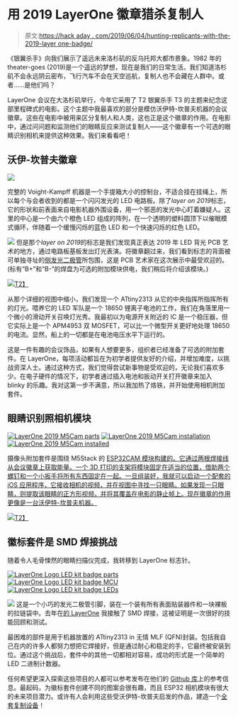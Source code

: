 # 用 2019 LayerOne 徽章猎杀复制人

> 原文:[https://hack aday . com/2019/06/04/hunting-replicants-with-the-2019-layer one-badge/](https://hackaday.com/2019/06/04/hunting-replicants-with-the-2019-layerone-badge/)

《银翼杀手》向我们展示了遥远未来洛杉矶的反乌托邦大都市景象。1982 年的 theater-goes (2019)是一个遥远的梦想，现在是我们的日常生活。我们知道洛杉矶不会永远阴云密布，飞行汽车不会在天空巡航，复制人也不会藏在人群中。或者……是他们吗？

LayerOne 会议在大洛杉矶举行，今年它采用了 T2 银翼杀手 T3 的主题来纪念这部里程碑式的电影。这个主题中我最喜欢的部分是模仿沃伊特-坎普夫机器的会议徽章。这些在电影中被用来区分复制人和人类，这也正是这个徽章的作用。在电影中，通过问问题和监测他们的眼睛反应来测试复制人——这个徽章有一个可选的眼睛识别相机来提供这种效果。我们来看看吧！

## 沃伊-坎普夫徽章

![](../Images/30e9a66f1946338c714c729fddddcc37.png)

完整的 Voight-Kampff 机器是一个手提箱大小的控制台，不适合挂在挂绳上，所以每个与会者收到的都是一个闪闪发光的 LED 电路板。除了*layer on 2019*标志，它的形状和前表面来自电影机器外围设备，用一个邪恶的发光中心盯着嫌疑人。这里的中心是一个由六个橙色 LED 组成的阵列，在一个透明的塑料圆顶下以催眠模式循环，伴随着一个缓慢闪烁的蓝色 LED 和一个快速闪烁的红色 LED。

[![](../Images/58111e19d187d03b0d2b8af0e9e7eb42.png)](https://hackaday.com/wp-content/uploads/2019/06/LayerOne-2019-badge-logo-LED-strip.jpg) 但是那个*layer on 2019*的标志是我们发现真正表达 2019 年 LED 背光 PCB 艺术的地方，通过电路板基板发出灯光表演。将徽章翻过来，我们看到标志的背面被可单独寻址的[侧发光二极管](https://hackaday.com/2019/04/17/the-science-of-reverse-mounted-leds/)所包围，这是 PCB 艺术家在这次展示中最受欢迎的。(标有“B+”和“B-”的焊盘为可选的附加模块供电，我们稍后将介绍该模块。)

[![](../Images/3c0d3beb9286ccdf68b2e6917c4b3b65.png)T2】](https://hackaday.com/wp-content/uploads/2019/06/LayerOne-2019-badge-reverse.jpg)

从那个详细的视图中缩小，我们发现一个 ATtiny2313 从它的中央指挥所指挥所有的灯光。喂养它的 LED 军队是一个 18650 锂离子电池的工作，我们在角落里用一个微小的滑动开关召唤灯光秀。我最初以为电源开关附近的 IC 是一个稳压器，但它实际上是一个 APM4953 双 MOSFET，可以比一个微型开关更好地处理 18650 的电流。显然，船上的一切都是在电池电压水平下运行的。

这是一件有趣的会议饰品，如果有人想要更多，组织者已经准备了可选的附加套件。在 LayerOne，每项活动都旨在为初学者提供友好的介绍，并增加难度，以挑战资深人士。通过这种方式，我们觉得尝试新事物是受欢迎的，无论我们喜欢多少。在电子硬件的情况下，初学者通过插入电池和扳动开关打开徽章来加入 blinky 的乐趣。我对这第一步不满意，所以我加热了烙铁，并开始使用相机附加套件。

## 眼睛识别照相机模块

 [![LayerOne 2019 M5Cam parts](../Images/78746089cb16350bf2f352ba89b48e30.png "LayerOne 2019 M5Cam parts")](https://i0.wp.com/hackaday.com/wp-content/uploads/2019/05/LayerOne-2019-M5Cam-parts.jpg?ssl=1)  [![LayerOne 2019 M5Cam installation](../Images/a5e85c206e252290f0f9caea4f3f326e.png "LayerOne 2019 M5Cam installation")](https://i0.wp.com/hackaday.com/wp-content/uploads/2019/05/LayerOne-2019-M5Cam-installation.jpg?ssl=1)  [![LayerOne 2019 M5Cam installed](../Images/8a89e5c89c6a562f35d7697f95fd9ebd.png "LayerOne 2019 M5Cam installed")](https://i0.wp.com/hackaday.com/wp-content/uploads/2019/05/LayerOne-2019-M5Cam-installed.jpg?ssl=1) 

摄像头附加套件是围绕 M5Stack 的 [ESP32CAM 模块构建的。它通过两根焊接线从会议徽章上获取能量。一个 3D 打印的支架将模块固定在适当的位置，借助两个螺钉和一个小扳手将所有东西固定在一起。一旦组装好，我就可以启动一个配套的 iOS 应用程序，它接收相机的视频，并在视图中寻找一只眼睛。如果发现一只眼睛，则提取该眼睛的正方形视频，并将其覆盖在电影的静止帧上。现在徽章的作用更像是一台沃伊特-坎普夫机器。](https://m5stack.com/products/m5stack-official-esp32-camera-module-development-board-ov2640-camera-type-c-grove-port-3d-wifi-antenna-mini-camera-board)

[![](../Images/76ebe3c634efca4dbcaf5328d74a0a68.png)T2】](https://hackaday.com/wp-content/uploads/2019/05/LayerOne-2019-Badge-iOS-companion-app-800x450.jpg)

## 徽标套件是 SMD 焊接挑战

随着令人毛骨悚然的眼睛扫描仪完成，我转移到 LayerOne 标志针。

 [![LayerOne Logo LED kit badge parts](../Images/9a4d177f7ed9f69220884538c624f70e.png "LayerOne Logo LED kit badge parts")](https://i0.wp.com/hackaday.com/wp-content/uploads/2019/05/LayerOne-Logo-LED-kit-badge-parts.jpg?ssl=1)  [![LayerOne Logo LED kit badge MCU](../Images/dbdb650bc36b16d21bd7aa06de9b97b6.png "LayerOne Logo LED kit badge MCU")](https://i0.wp.com/hackaday.com/wp-content/uploads/2019/05/LayerOne-Logo-LED-kit-badge-MCU.jpg?ssl=1)  [![LayerOne Logo LED kit badge LEDs](../Images/cbbd2d1617933b8379affe86bfe53df9.png "LayerOne Logo LED kit badge LEDs")](https://i0.wp.com/hackaday.com/wp-content/uploads/2019/05/LayerOne-Logo-LED-kit-badge-LEDs.jpg?ssl=1) 

[![](../Images/0bb3e24886d142a8985bb4348e170fad.png)](https://hackaday.com/wp-content/uploads/2019/05/LayerOne-2019-LED-blinky.gif) 这是一个小巧的发光二极管引脚，装在一个装有所有表面贴装器件和一块裸板的拉链袋中。去年在[的 LayerOne](https://hackaday.com/2018/05/29/badge-bling-and-more-at-layerone-2018/) 我接触了 SMD 焊接，这被证明是一次很好的技能回顾和测试。

最困难的部件是用于机器放置的 ATtiny2313 in 无情 MLF (QFN)封装。包括我自己在内的许多人都努力想把它焊接好，但是通过耐心和稳定的手，它最终被安装到位。通过这个挑战后，套件中的其他一切都相对容易，成功的形式是一个简单的 LED 二进制计数器。

任何希望更深入探索这些项目的人都可以参考发布在他们的 [Github 库](https://github.com/charlie-x/layerOne2019)上的参考信息。最起码，为徽标套件创建不同的图案会很有趣，而且 ESP32 相机模块有很大的未来项目潜力。或许有人会利用这些受沃伊特-坎普夫启发的作品，建造一个[全套复制设备](https://hackaday.com/2017/02/12/blade-runners-voight-kampff-test-gets-real/)！
